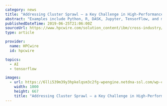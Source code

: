 ```yaml
---
category: news
title: "Addressing Cluster Sprawl – a Key Challenge in High-Performance Analytics"
abstract: "Examples include Python, R, DASK, Jupyter, TensorFlow, and many others. In fact, in two separate KDnuggets surveys in 2018/2019, data scientists reported using seven different software tools(2) and more than seven different analytic techniques on average ..."
publishedDateTime: 2019-06-25T21:06:00Z
sourceUrl: https://www.hpcwire.com/solution_content/ibm/cross-industry/addressing-cluster-sprawl-a-key-challenge-in-high-performance-analytics/
type: article

provider:
  name: HPCwire
  id: hpcwire

topics:
  - AI
  - tensorflow

images:
  - url: https://6lli539m39y3hpkelqsm3c2fg-wpengine.netdna-ssl.com/wp-content/uploads/2019/06/shutterstock_540603541.jpg
    width: 1000
    height: 667
    title: "Addressing Cluster Sprawl – a Key Challenge in High-Performance Analytics"
---
```

